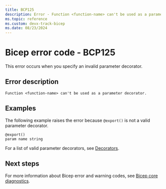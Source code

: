```yaml
---
title: BCP125
description: Error - Function <function-name> can't be used as a parameter decorator.
ms.topic: reference
ms.custom: devx-track-bicep
ms.date: 08/23/2024
---
```


# Bicep error code - BCP125

This error occurs when you specify an invalid parameter decorator.

## Error description

`Function <function-name> can't be used as a parameter decorator.`

## Examples

The following example raises the error because `@export()` is not a valid parameter decorator.

```bicep
@export()
param name string 
```

For a list of valid parameter decorators, see [Decorators](../modules.md#use-decorators).

## Next steps

For more information about Bicep error and warning codes, see [Bicep core diagnostics](../bicep-core-diagnostics.md).
